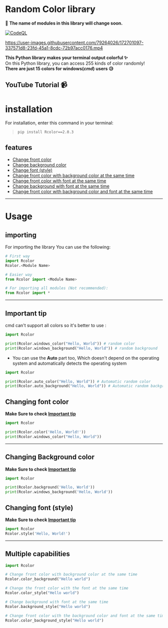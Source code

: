 # Random Color library

🔴 **The name of modules in this library will change soon.**

[![CodeQL](https://github.com/beh185/RandomColorlib/actions/workflows/codeql.yml/badge.svg?branch=main)](https://github.com/beh185/RandomColorlib/actions/workflows/codeql.yml)

https://user-images.githubusercontent.com/79264026/172701097-337571d8-23fd-45a1-8cdc-72b97acc0176.mp4


**This Python library makes your terminal output colorful ✨**\
On this Python library, you can access 255 kinds of color randomly!\
**There are just 15 colors for windows(***cmd***) users 😥**
## YouTube Tutorial 📹
# installation 
For installation, enter this command in your terminal:
> `pip install Rcolor==2.0.3`
## features

- [Change front color](#changing-front-color)
- [Change background color](#changing-background-color)
- [Change font (style)](#change-font-style)
- [Change front color with background color at the same time](#multiple-capabilities)
- [Change front color with font at the same time](#multiple-capabilities)
- [Change background with font at the same time](#multiple-capabilities)
- [Change front color with background color and font at the same time](#multiple-capabilities)

---
# Usage
## importing
For importing the library You can use the following:
```python 
# First way 
import Rcolor
Rcolor.<Module Name>

# Easier way
from Rcolor import <Module Name>

# For importing all modules (Not recommended):
from Rcolor import * 
```
------

## **Important tip**
cmd can't support all colors so it's better to use :
``` python 
import Rcolor

print(Rcolor.windows_color("Hello, World")) # random color
print(Rcolor.windows_background("Hello, World")) # random background
``` 
- You can use the **Auto** part too, Which doesn't depend on the operating system and automatically detects the operating system

```python
import Rcolor

print(Rcolor.auto_color("Hello, World")) # Automatic random color
print(Rcolor.auto_background("Hello, World")) # Automatic random background
```

## Changing font color 
**Make Sure to check [Important tip](#important-tip)**
```python
import Rcolor

print(Rcolor.color('Hello, World!'))
print(Rcolor.windows_color("Hello, World")) 
```
----
## Changing Background color
**Make Sure to check [Important tip](#important-tip)**

```python
import Rcolor

print(Rcolor.background('Hello, World'))
print(Rcolor.windows_background('Hello, World')) 
```
## Changing font (style)
**Make Sure to check [Important tip](#important-tip)**

```python
import Rcolor
Rcolor.style('Hello, World!')
```
---

## Multiple capabilities
```python
import Rcolor

# Change front color with background color at the same time
Rcolor.color_background("Hello world")

# Change the front color with the font at the same time
Rcolor.color_style("Hello world")

# Change background with font at the same time
Rcolor.background_style("Hello world")

# Change front color with the background color and font at the same time
Rcolor.color_background_style("Hello world") 
```
